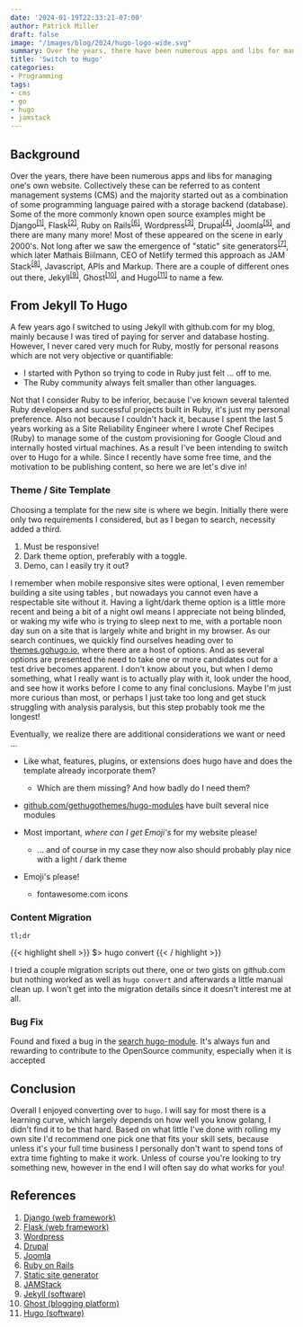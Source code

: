 ```yaml
---
date: '2024-01-19T22:33:21-07:00'
author: Patrick Miller
draft: false
image: "/images/blog/2024/hugo-logo-wide.svg"
summary: Over the years, there have been numerous apps and libs for managing one's own website. Collectively these can be referred to as content management systems (CMS) and the majority started out as a combination of some programming language paired with a storage backend (database).
title: 'Switch to Hugo'
categories:
- Programming
tags:
- cms
- go
- hugo
- jamstack
---
```

## Background

Over the years, there have been numerous apps and libs for managing one's own website. Collectively these can be referred to as content management systems (CMS) and the majority started out as a combination of some programming language paired with a storage backend (database). Some of the more commonly known open source examples might be Django<sup>[[1]](#references)</sup>, Flask<sup>[[2]](#references)</sup>, Ruby on Rails<sup>[[6]](#references)</sup>, Wordpress<sup>[[3]](#references)</sup>, Drupal<sup>[[4]](#references)</sup>, Joomla<sup>[[5]](#references)</sup>, and there are many many more! Most of these appeared on the scene in early 2000's. Not long after we saw the emergence of "static" site generators<sup>[[7]](#references)</sup>, which later Mathais Biilmann, CEO of Netlify termed this approach as JAM Stack<sup>[[8]](#references)</sup>, Javascript, APIs and Markup. There are a couple of different ones out there, Jekyll<sup>[[9]](#references)</sup>, Ghost<sup>[[10]](#references)</sup>, and Hugo<sup>[[11]](#references)</sup> to name a few.

## From Jekyll To Hugo

A few years ago I switched to using Jekyll with github.com for my blog, mainly because I was tired of paying for server and database hosting. However, I never cared very much for Ruby, mostly for personal reasons which are not very objective or quantifiable:

- I started with Python so trying to code in Ruby just felt ... off to me.
- The Ruby community always felt smaller than other languages.

Not that I consider Ruby to be inferior, because I've known several talented Ruby developers and successful projects built in Ruby, it's just my personal preference. Also not because I couldn't hack it, because I spent the last 5 years working as a Site Reliability Engineer where I wrote Chef Recipes (Ruby) to manage some of the custom provisioning for Google Cloud and internally hosted virtual machines. As a result I've been intending to switch over to Hugo for a while. Since I recently have some free time, and the motivation to be publishing content, so here we are let's dive in!

### Theme / Site Template

Choosing a template for the new site is where we begin. Initially there were only two requirements I considered, but as I began to search, necessity added a third.

1. Must be responsive!
1. Dark theme option, preferably with a toggle.
1. Demo, can I easily try it out?

I remember when mobile responsive sites were optional, I even remember building a site using tables <i class="fa-solid fa-face-grin-squint-tears"></i>, but nowadays you cannot even have a respectable site without it. Having a light/dark theme option is a little more recent and being a bit of a night owl means I appreciate not being blinded, or waking my wife who is trying to sleep next to me, with a portable noon day sun on a site that is largely white and bright in my browser. As our search continues, we quickly find ourselves heading over to [themes.gohugo.io](https://themes.gohugo.io/), where there are a host of options. And as several options are presented the need to take one or more candidates out for a test drive becomes apparent. I don't know about you, but when I demo something, what I really want is to actually play with it, look under the hood, and see how it works before I come to any final conclusions. Maybe I'm just more curious than most, or perhaps I just take too long and get stuck struggling with analysis paralysis, but this step probably took me the longest!

Eventually, we realize there are additional considerations we want or need ...

- Like what, features, plugins, or extensions does hugo have and does the template already incorporate them?
  - Which are them missing? And how badly do I need them?
- [github.com/gethugothemes/hugo-modules](https://github.com/gethugothemes/hugo-modules) have built several nice modules
- Most important, *where can I get Emoji's* for my website please! <i class="fa-regular fa-face-sad-cry"></i>
  - ... and of course in my case they now also should probably play nice with a light / dark theme

- Emoji's please!
  - fontawesome.com icons

### Content Migration

`tl;dr`

{{< highlight shell >}}
$> hugo convert
{{< / highlight >}}

I tried a couple migration scripts out there, one or two gists on github.com but nothing worked as well as `hugo convert` and afterwards a little manual clean up. I won't get into the migration details since it doesn't interest me at all.

### Bug Fix

Found and fixed a bug in the [search hugo-module](https://github.com/gethugothemes/hugo-modules/pull/35). It's always fun and rewarding to contribute to the OpenSource community, especially when it is accepted <i class="fa-solid fa-smile-beam"></i>

## Conclusion

Overall I enjoyed converting over to `hugo`. I will say for most there is a learning curve, which largely depends on how well you know golang, I didn't find it to be that hard. Based on what little I've done with rolling my own site I'd recommend one pick one that fits your skill sets, because unless it's your full time business I personally don't want to spend tons of extra time fighting to make it work. Unless of course you're looking to try something new, however in the end I will often say do what works for you!

## References

1. [Django (web framework)](https://en.wikipedia.org/wiki/Django_(web_framework))
1. [Flask (web framework)](https://en.wikipedia.org/wiki/Flask_(web_framework))
1. [Wordpress](https://en.wikipedia.org/wiki/WordPress)
1. [Drupal](https://en.wikipedia.org/wiki/Drupal)
1. [Joomla](https://en.wikipedia.org/wiki/Joomla)
1. [Ruby on Rails](https://en.wikipedia.org/wiki/Ruby_on_Rails)
1. [Static site generator](https://en.wikipedia.org/wiki/Static_site_generator)
1. [JAMStack](https://jamstack.org/)
1. [Jekyll (software)](https://en.wikipedia.org/wiki/Jekyll_(software))
1. [Ghost (blogging platform)](https://en.wikipedia.org/wiki/Ghost_(blogging_platform))
1. [Hugo (software)](https://en.wikipedia.org/wiki/Hugo_(software))
